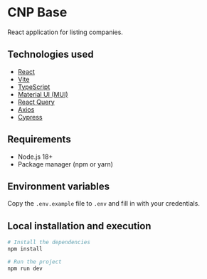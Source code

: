 # CNP Base

React application for listing companies.

## Technologies used

- [React](https://reactjs.org/)
- [Vite](https://vitejs.dev/)
- [TypeScript](https://www.typescriptlang.org/)
- [Material UI (MUI)](https://mui.com/)
- [React Query](https://tanstack.com/query/latest)
- [Axios](https://axios-http.com/)
- [Cypress](https://www.cypress.io/)

## Requirements

- Node.js 18+
- Package manager (npm or yarn)

## Environment variables

Copy the `.env.example` file to `.env` and fill in with your credentials.

## Local installation and execution

```bash
# Install the dependencies
npm install

# Run the project
npm run dev
```
